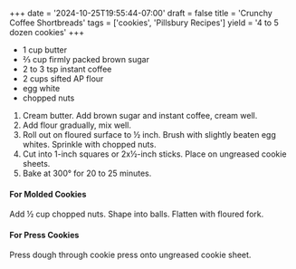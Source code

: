 +++
date = '2024-10-25T19:55:44-07:00'
draft = false
title = 'Crunchy Coffee Shortbreads'
tags = ['cookies', 'Pillsbury Recipes']
yield = '4 to 5 dozen cookies'
+++

* 1 cup butter
* ⅔ cup firmly packed brown sugar
* 2 to 3 tsp instant coffee
* 2 cups sifted AP flour
* egg white
* chopped nuts

1. Cream butter. Add brown sugar and instant coffee, cream well.
2. Add flour gradually, mix well.
3. Roll out on floured surface to ½ inch. Brush with slightly beaten egg whites. Sprinkle with chopped nuts.
4. Cut into 1-inch squares or 2x½-inch sticks. Place on ungreased cookie sheets.
5. Bake at 300° for 20 to 25 minutes.

#### For Molded Cookies
Add ½ cup chopped nuts. Shape into balls. Flatten with floured fork.

#### For Press Cookies
Press dough through cookie press onto ungreased cookie sheet.